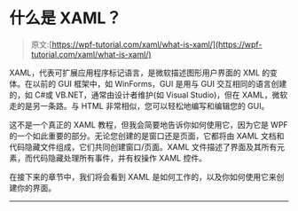 # 什么是 XAML？

> 原文:[https://wpf-tutorial.com/xaml/what-is-xaml/](https://wpf-tutorial.com/xaml/what-is-xaml/)

XAML，代表可扩展应用程序标记语言，是微软描述图形用户界面的 XML 的变体。在以前的 GUI 框架中，如 WinForms，GUI 是用与 GUI 交互相同的语言创建的，如 C#或 VB.NET，通常由设计者维护(如 Visual Studio)，但在 XAML，微软走的是另一条路。与 HTML 非常相似，您可以轻松地编写和编辑您的 GUI。

这不是一个真正的 XAML 教程，但我会简要地告诉你如何使用它，因为它是 WPF 的一个如此重要的部分。无论您创建的是窗口还是页面，它都将由 XAML 文档和代码隐藏文件组成，它们共同创建窗口/页面。XAML 文件描述了界面及其所有元素，而代码隐藏处理所有事件，并有权操作 XAML 控件。

在接下来的章节中，我们将会看到 XAML 是如何工作的，以及你如何使用它来创建你的界面。

* * *